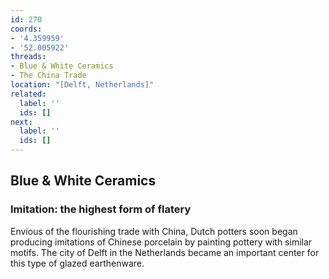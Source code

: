 ```yaml
---
id: 270
coords:
- '4.359959'
- '52.005922'
threads:
- Blue & White Ceramics
- The China Trade
location: "[Delft, Netherlands]"
related:
  label: ''
  ids: []
next:
  label: ''
  ids: []
---
```


## Blue & White Ceramics

### Imitation: the highest form of flatery

Envious of the flourishing trade with China, Dutch potters soon began producing imitations of Chinese porcelain by painting pottery with similar motifs. The city of Delft in the Netherlands became an important center for this type of glazed earthenware.
